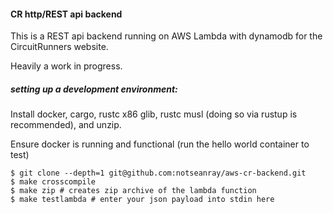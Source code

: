 #### CR http/REST api backend

This is a REST api backend running on AWS Lambda with dynamodb for the CircuitRunners website.

Heavily a work in progress.

##### setting up a development environment:

Install docker, cargo, rustc x86 glib, rustc musl (doing so via rustup is recommended), and unzip.

Ensure docker is running and functional (run the hello world container to test)

```
$ git clone --depth=1 git@github.com:notseanray/aws-cr-backend.git
$ make crosscompile 
$ make zip # creates zip archive of the lambda function
$ make testlambda # enter your json payload into stdin here
```
